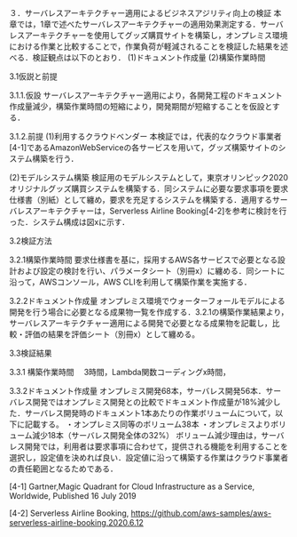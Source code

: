 ３．サーバレスアーキテクチャー適用によるビジネスアジリティ向上の検証
本章では，1章で述べたサーバレスアーキテクチャーの適用効果測定する．サーバレスアーキテクチャーを使用してグッズ購買サイトを構築し，オンプレミス環境における作業と比較することで，作業負荷が軽減されることを検証した結果を述べる．検証観点は以下のとおり．
(1)ドキュメント作成量
(2)構築作業時間

3.1仮説と前提

3.1.1.仮設
サーバレスアーキテクチャー適用により，各開発工程のドキュメント作成量減少，構築作業時間の短縮により，開発期間が短縮することを仮設とする．

3.1.2.前提
(1)利用するクラウドベンダー
本検証では，代表的なクラウド事業者[4-1]であるAmazonWebServiceの各サービスを用いて，グッズ構築サイトのシステム構築を行う．

(2)モデルシステム構築
検証用のモデルシステムとして，東京オリンピック2020オリジナルグッズ購買システムを構築する．同システムに必要な要求事項を要求仕様書（別紙）として纏め，要求を充足するシステムを構築する．適用するサーバレスアーキテクチャーは，Serverless Airline Booking[4-2]を参考に検討を行った．システム構成は図xに示す．

3.2検証方法

3.2.1構築作業時間
要求仕様書を基に，採用するAWS各サービスで必要となる設計および設定の検討を行い、パラメータシート（別冊x）に纏める．同シートに沿って，AWSコンソール，AWS CLIを利用して構築作業を実施する．

3.2.2ドキュメント作成量
オンプレミス環境でウォーターフォールモデルによる開発を行う場合に必要となる成果物一覧を作成する．3.2.1の構築作業結果より，サーバレスアーキテクチャー適用による開発で必要となる成果物を記載し，比較・評価の結果を評価シート（別冊x）として纏める。

3.3検証結果

3.3.1 構築作業時間
　3時間，Lambda関数コーディングx時間，

3.3.2ドキュメント作成量
オンプレミス開発68本，サーバレス開発56本．サーバレス開発ではオンプレミス開発との比較でドキュメント作成量が18%減少した．サーバレス開発時のドキュメント1本あたりの作業ボリュームについて，以下に記載する。
・オンプレミス同等のボリューム38本
・オンプレミスよりボリューム減少18本（サーバレス開発全体の32%）
ボリューム減少理由は，サーバレス開発では，利用者は要求事項に合わせて，提供される機能を利用することを選択し，設定値を決めれば良い．設定値に沿って構築する作業はクラウド事業者の責任範囲となるためである．


[4-1] Gartner,Magic Quadrant for Cloud
Infrastructure as a Service, Worldwide, Published 16 July 2019

[4-2] Serverless Airline Booking,
https://github.com/aws-samples/aws-serverless-airline-booking,2020.6.12

